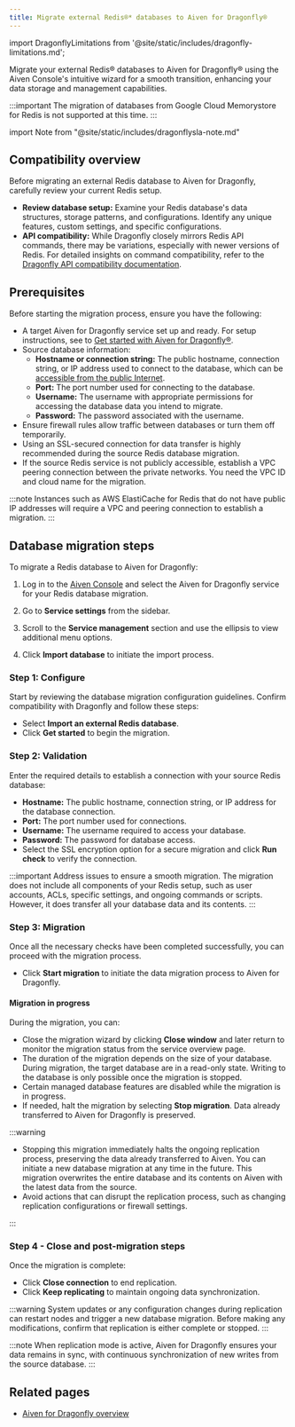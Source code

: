 ```yaml
---
title: Migrate external Redis®* databases to Aiven for Dragonfly®
---
```

import DragonflyLimitations from '@site/static/includes/dragonfly-limitations.md';

Migrate your external Redis® databases to Aiven for Dragonfly® using the Aiven Console's intuitive wizard for a smooth transition, enhancing your data storage and management capabilities.

:::important
The migration of databases from Google Cloud Memorystore for Redis is
not supported at this time.
:::

import Note from "@site/static/includes/dragonflysla-note.md"

<Note/>

## Compatibility overview

Before migrating an external Redis database to Aiven for Dragonfly,
carefully review your current Redis setup.

-   **Review database setup:** Examine your Redis database's data
    structures, storage patterns, and configurations. Identify any unique
    features, custom settings, and specific configurations.
-   **API compatibility:** While Dragonfly closely mirrors Redis API
    commands, there may be variations, especially with newer versions of
    Redis. For detailed insights on command compatibility, refer to the
    [Dragonfly API compatibility
    documentation](https://www.dragonflydb.io/docs/command-reference/compatibility).

## Prerequisites

Before starting the migration process, ensure you have the following:

- A target Aiven for Dragonfly service set up and ready. For setup
  instructions, see to
  [Get started with Aiven for Dragonfly®](/docs/products/dragonfly/get-started).
- Source database information:
  - **Hostname or connection string:** The public hostname,
    connection string, or IP address used to connect to the
    database, which can be
    [accessible from the public Internet](/docs/platform/howto/public-access-in-vpc).
  - **Port:** The port number used for connecting to the database.
  - **Username:** The username with appropriate permissions for
    accessing the database data you intend to migrate.
  - **Password:** The password associated with the username.
- Ensure firewall rules allow traffic between databases or turn them off
  temporarily.
- Using an SSL-secured connection for data transfer is highly
  recommended during the source Redis database migration.
- If the source Redis service is not publicly accessible, establish a
  VPC peering connection between the private networks. You need
  the VPC ID and cloud name for the migration.

:::note
Instances such as AWS ElastiCache for Redis that do not have public IP
addresses will require a VPC and peering connection to establish a
migration.
:::

<DragonflyLimitations />


## Database migration steps

To migrate a Redis database to Aiven for Dragonfly:

1. Log in to the [Aiven Console](https://console.aiven.io/) and select
   the Aiven for Dragonfly service for your Redis database migration.

1. Go to **Service settings** from the sidebar.
1. Scroll to the **Service management** section and use the ellipsis to
   view additional menu options.
1. Click **Import database** to initiate the import process.

### Step 1: Configure

Start by reviewing the database migration configuration guidelines.
Confirm compatibility with Dragonfly and follow these steps:

-   Select **Import an external Redis database**.
-   Click **Get started** to begin the migration.

### Step 2: Validation

Enter the required details to establish a connection with your source
Redis database:

-   **Hostname:** The public hostname, connection string, or IP address
    for the database connection.
-   **Port:** The port number used for connections.
-   **Username:** The username required to access your database.
-   **Password:** The password for database access.
-   Select the SSL encryption option for a secure migration and click
    **Run check** to verify the connection.

:::important
Address issues to ensure a smooth migration. The migration does not include all
components of your Redis setup, such as user accounts, ACLs, specific settings,
and ongoing commands or scripts. However, it does transfer all your database data and its contents.
:::

### Step 3: Migration

Once all the necessary checks have been completed successfully, you can
proceed with the migration process.

- Click **Start migration** to initiate the data migration process to
  Aiven for Dragonfly.

#### Migration in progress

During the migration, you can:

- Close the migration wizard by clicking **Close window** and later
  return to monitor the migration status from the service overview
  page.
- The duration of the migration depends on the size of your database.
  During migration, the target database are in a read-only state.
  Writing to the database is only possible once the migration is
  stopped.
- Certain managed database features are disabled while the
  migration is in progress.
- If needed, halt the migration by selecting **Stop migration**.
  Data already transferred to Aiven for Dragonfly is preserved.

:::warning

- Stopping this migration immediately halts the ongoing
  replication process, preserving the data already transferred to
  Aiven. You can initiate a new database migration at any time in the future.
  This migration overwrites the entire database and its contents on Aiven with
  the latest data from the source.
- Avoid actions that can disrupt the replication process, such as
  changing replication configurations or firewall settings.

:::

### Step 4 - Close and post-migration steps

Once the migration is complete:

- Click **Close connection** to end replication.
- Click **Keep replicating** to maintain ongoing data synchronization.

:::warning
System updates or any configuration changes during replication can
restart nodes and trigger a new database migration. Before making any
modifications, confirm that replication is either complete or stopped.
:::

:::note
When replication mode is active, Aiven for Dragonfly ensures your data remains in sync,
with continuous synchronization of new writes from the source database.
:::

## Related pages

- [Aiven for Dragonfly overview](/docs/products/dragonfly/concepts/overview)
